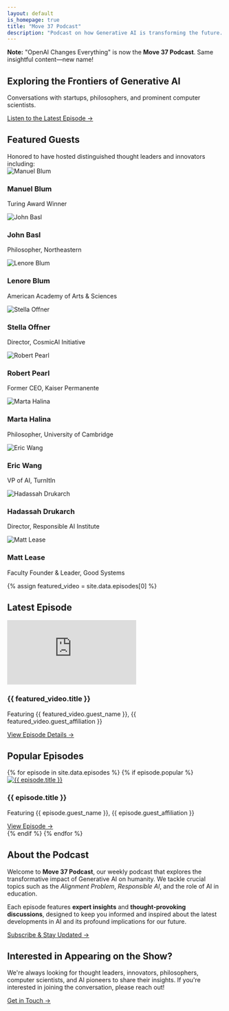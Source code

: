 ```yaml
---
layout: default
is_homepage: true
title: "Move 37 Podcast"
description: "Podcast on how Generative AI is transforming the future. Interviews with startup founders, philosophers, and computer scientists"
---
```


<main>

<section class="py-6 px-4 bg-yellow-50">
  <div class="max-w-4xl mx-auto text-center text-yellow-700">
    <p class="font-medium">
      <strong>Note:</strong> "OpenAI Changes Everything" is now the <strong>Move 37 Podcast</strong>. Same insightful content—new name!
    </p>
  </div>
</section>
  <section id="hero" class="bg-gradient-to-r from-gray-50 to-gray-100 py-24 px-4 text-center">
    <div class="max-w-4xl mx-auto">
      <h1 class="text-5xl font-extrabold text-gray-800 mb-6">
        Exploring the Frontiers of <span class="text-orange-500">Generative AI</span>
      </h1>
      <p class="text-xl text-gray-600 mb-10">
        Conversations with startups, philosophers, and prominent computer scientists.
      </p>
      <a href="#latest-episode"
         class="inline-block bg-orange-500 text-white px-8 py-3 rounded-full shadow-lg hover:bg-orange-600 transition duration-300">
        Listen to the Latest Episode →
      </a>
    </div>
  </section>

<section class="py-16 px-4 bg-white">
  <div class="max-w-6xl mx-auto text-center">
    <h2 class="text-3xl font-bold text-gray-800 mb-8">Featured Guests</h2>
    <div class="text-center mb-8 text-gray-600 italic">
      Honored to have hosted distinguished thought leaders and innovators including:
    </div>
    <div class="grid grid-cols-1 sm:grid-cols-2 md:grid-cols-3 lg:grid-cols-4 gap-8">
      <!-- Guest Card -->
      <div class="flex flex-col items-center">
        <img src="/assets/guests/manuel-blum.png" alt="Manuel Blum"  class="rounded-full w-36 h-36 object-cover shadow-lg border-4 border-orange-300 mb-4 transform transition duration-300 hover:scale-105 hover:shadow-2xl">
        <h3 class="text-xl font-semibold text-gray-800">Manuel Blum</h3>
        <p class="text-gray-500">Turing Award Winner</p>
      </div>
      <div class="flex flex-col items-center">
        <img src="/assets/guests/john-basl.jpg" alt="John Basl"  class="rounded-full w-36 h-36 object-cover shadow-lg border-4 border-orange-300 mb-4 transform transition duration-300 hover:scale-105 hover:shadow-2xl">
        <h3 class="text-xl font-semibold text-gray-800">John Basl</h3>
        <p class="text-gray-500">Philosopher, Northeastern</p>
      </div>
      <div class="flex flex-col items-center">
        <img src="/assets/guests/lenore-blum.jpeg" alt="Lenore Blum"  class="rounded-full w-36 h-36 object-cover shadow-lg border-4 border-orange-300 mb-4 transform transition duration-300 hover:scale-105 hover:shadow-2xl">
        <h3 class="text-xl font-semibold text-gray-800">Lenore Blum</h3>
        <p class="text-gray-500">American Academy of Arts & Sciences</p>
      </div>
      <div class="flex flex-col items-center">
        <img src="/assets/guests/stella-offner.png" alt="Stella Offner"  class="rounded-full w-36 h-36 object-cover shadow-lg border-4 border-orange-300 mb-4 transform transition duration-300 hover:scale-105 hover:shadow-2xl">
        <h3 class="text-xl font-semibold text-gray-800">Stella Offner</h3>
        <p class="text-gray-500">Director, CosmicAI Initiative</p>
      </div>
      <div class="flex flex-col items-center">
        <img src="/assets/guests/robert-pearl.png" alt="Robert Pearl"  class="rounded-full w-36 h-36 object-cover shadow-lg border-4 border-orange-300 mb-4 transform transition duration-300 hover:scale-105 hover:shadow-2xl">
        <h3 class="text-xl font-semibold text-gray-800">Robert Pearl</h3>
        <p class="text-gray-500">Former CEO, Kaiser Permanente</p>
      </div>
      <div class="flex flex-col items-center">
        <img src="/assets/guests/marta-halina.jpg" alt="Marta Halina"  class="rounded-full w-36 h-36 object-cover shadow-lg border-4 border-orange-300 mb-4 transform transition duration-300 hover:scale-105 hover:shadow-2xl">
        <h3 class="text-xl font-semibold text-gray-800">Marta Halina</h3>
        <p class="text-gray-500">Philosopher, University of Cambridge</p>
      </div>
      <div class="flex flex-col items-center">
        <img src="/assets/guests/eric-wang.webp" alt="Eric Wang"  class="rounded-full w-36 h-36 object-cover shadow-lg border-4 border-orange-300 mb-4 transform transition duration-300 hover:scale-105 hover:shadow-2xl">
        <h3 class="text-xl font-semibold text-gray-800">Eric Wang</h3>
        <p class="text-gray-500">VP of AI, TurnItIn</p>
      </div>
      <div class="flex flex-col items-center">
        <img src="/assets/guests/hadassah-drukarch.webp" alt="Hadassah Drukarch"  class="rounded-full w-36 h-36 object-cover shadow-lg border-4 border-orange-300 mb-4 transform transition duration-300 hover:scale-105 hover:shadow-2xl">
        <h3 class="text-xl font-semibold text-gray-800">Hadassah Drukarch</h3>
        <p class="text-gray-500">Director, Responsible AI Institute</p>
      </div>
      <div class="flex flex-col items-center">
        <img src="/assets/guests/matt-lease.jpg" alt="Matt Lease"  class="rounded-full w-36 h-36 object-cover shadow-lg border-4 border-orange-300 mb-4 transform transition duration-300 hover:scale-105 hover:shadow-2xl">
        <h3 class="text-xl font-semibold text-gray-800">Matt Lease</h3>
        <p class="text-gray-500">Faculty Founder & Leader, Good Systems</p>
      </div>      
    </div>
  </div>
</section>


{% assign featured_video = site.data.episodes[0] %}

<section id="latest-episode" class="py-16 px-4 bg-gray-50">
  <div class="max-w-4xl mx-auto text-center">
    <h2 class="text-3xl font-bold text-gray-800 mb-8">Latest Episode</h2>
    <!-- Proper Aspect Ratio Container -->
    <div class="aspect-video shadow-lg rounded-lg overflow-hidden mb-8">
      <iframe
        class="w-full h-full"
        src="https://www.youtube.com/embed/{{ featured_video.youtube_id }}"
        title="{{ featured_video.title }}"
        frameborder="0"
        allow="accelerometer; autoplay; clipboard-write; encrypted-media; gyroscope; picture-in-picture; web-share"
        allowfullscreen>
      </iframe>
    </div>
    <h3 class="text-2xl font-semibold text-orange-500 mb-2">
      {{ featured_video.title }}
    </h3>
    <p class="text-gray-600 mb-6">
      Featuring {{ featured_video.guest_name }}, {{ featured_video.guest_affiliation }}
    </p>
    <a href="/episodes/{{ featured_video.id }}" class="inline-block bg-orange-500 text-white px-8 py-3 rounded-full shadow hover:bg-orange-600 transition duration-300">
      View Episode Details →
    </a>
  </div>
</section>

<section id="popular-episodes" class="px-4 bg-white border-t border-gray-200 py-16">
  <div class="max-w-6xl mx-auto text-center">
    <h2 class="text-3xl font-bold text-gray-800 mb-10">Popular Episodes</h2>
    <div class="grid grid-cols-1 md:grid-cols-2 lg:grid-cols-3 gap-8">
      {% for episode in site.data.episodes %}
        {% if episode.popular %}
        <div class="border rounded-lg shadow hover:shadow-lg transition overflow-hidden">
          <!-- Thumbnail -->
          <a href="/episodes/{{ episode.id }}" class="block aspect-video bg-gray-100">
            <img class="w-full h-full object-cover" 
                 src="https://img.youtube.com/vi/{{ episode.youtube_id }}/hqdefault.jpg" 
                 alt="{{ episode.title }}">
          </a>
          <!-- Episode Details -->
          <div class="p-4 text-left">
            <h3 class="text-xl font-semibold text-orange-500 mb-2">{{ episode.title }}</h3>
            <p class="text-gray-600 text-sm mb-4">Featuring {{ episode.guest_name }}, {{ episode.guest_affiliation }}</p>
            <a href="/episodes/{{ episode.id }}" class="text-orange-500 font-semibold hover:text-orange-600">
              View Episode &rarr;
            </a>
          </div>
        </div>
        {% endif %}
      {% endfor %}
    </div>
  </div>
</section>

<section id="about" class="py-16 px-4 bg-gray-50 border-t border-gray-200">
  <div class="max-w-4xl mx-auto text-center">
    <h2 class="text-3xl font-bold text-gray-800 mb-6">About the Podcast</h2>
    <p class="text-lg text-gray-700 leading-relaxed mb-6">
      Welcome to <strong class="text-orange-500">Move 37 Podcast</strong>, our weekly podcast that explores the transformative impact of Generative AI on humanity. We tackle crucial topics such as the <em>Alignment Problem</em>, <em>Responsible AI</em>, and the role of AI in education.
    </p>
    <p class="text-lg text-gray-700 leading-relaxed mb-6">
      Each episode features <strong>expert insights</strong> and <strong>thought-provoking discussions</strong>, designed to keep you informed and inspired about the latest developments in AI and its profound implications for our future.
    </p>
    <a href="https://www.youtube.com/channel/UCapl1e6UdNZsCkjvCIk9p4A?sub_confirmation=1" class="inline-block bg-orange-500 text-white px-8 py-3 rounded-full shadow hover:bg-orange-600 transition duration-300">
      Subscribe & Stay Updated →
    </a>
  </div>
</section>


<section id="appear-on-show" class="py-16 px-4 bg-orange-50 border-t border-gray-200">
  <div class="max-w-4xl mx-auto text-center">
    <h2 class="text-3xl font-bold text-gray-800 mb-4">Interested in Appearing on the Show?</h2>
    <p class="text-lg text-gray-700 mb-6">
      We're always looking for thought leaders, innovators, philosophers, computer scientists, and AI pioneers to share their insights. If you're interested in joining the conversation, please reach out!
    </p>
    <a href="mailto:hello@move37podcast.com"
       class="inline-block bg-orange-500 text-white px-8 py-3 rounded-full shadow hover:bg-orange-600 transition duration-300">
      Get in Touch →
    </a>
  </div>
</section>

</main>
